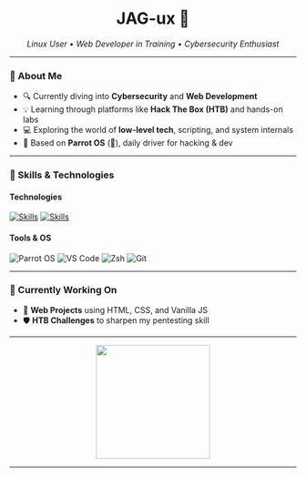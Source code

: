 <h1 align="center">JAG-ux 🐧</h1>
<p align="center">
  <em>Linux User • Web Developer in Training • Cybersecurity Enthusiast</em>
</p>

---

### 📌 About Me

- 🔍 Currently diving into **Cybersecurity** and **Web Development**
- 💡 Learning through platforms like **Hack The Box (HTB)** and hands-on labs
- 💻 Exploring the world of **low-level tech**, scripting, and system internals
- 📍 Based on **Parrot OS** (🦜), daily driver for hacking & dev

---

### 🧠 Skills & Technologies

#### Technologies
[![Skills](https://skillicons.dev/icons?i=python,java,js)](https://skillicons.dev)
[![Skills](https://skillicons.dev/icons?i=html,css)](https://skillicons.dev)

#### Tools & OS
![Parrot OS](https://img.shields.io/badge/-Parrot%20OS-222831?style=flat&logo=linux&logoColor=white)
![VS Code](https://img.shields.io/badge/-VSCode-007ACC?style=flat&logo=visualstudiocode&logoColor=white)
![Zsh](https://img.shields.io/badge/-Zsh-4EAA25?style=flat&logo=gnubash&logoColor=white)
![Git](https://img.shields.io/badge/-Git-F05032?style=flat&logo=git&logoColor=white)

---

### 🔧 Currently Working On

- 🧪 **Web Projects** using HTML, CSS, and Vanilla JS
- 🛡️ **HTB Challenges** to sharpen my pentesting skill
  
---

<div align="center">
  <img src="https://media.giphy.com/media/v1.Y2lkPWVjZjA1ZTQ3NDNjNXh4aHM0MWFsaHloMjgybjd2d3dvbmptYjdrcHdwaWFuanlvZiZlcD12MV9naWZzX3RyZW5kaW5nJmN0PWc/PnDRNekrgtHh5jXMna/giphy.gif" height="200" />
</div>

---
